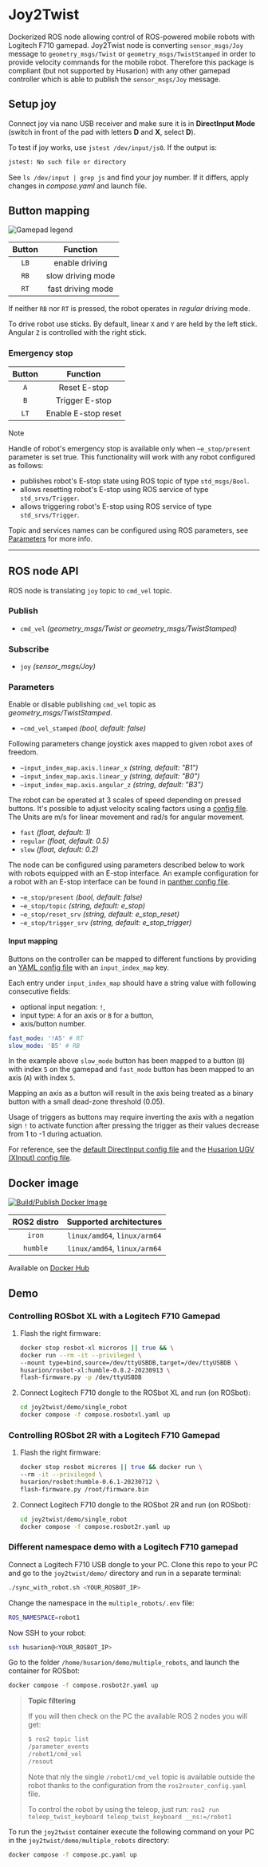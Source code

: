 # Joy2Twist

Dockerized ROS node allowing control of ROS-powered mobile robots with Logitech F710 gamepad. Joy2Twist node is converting `sensor_msgs/Joy` message to `geometry_msgs/Twist` or `geometry_msgs/TwistStamped` in order to provide velocity commands for the mobile robot. Therefore this package is compliant (but not supported by Husarion) with any other gamepad controller which is able to publish the `sensor_msgs/Joy` message.

## Setup joy

Connect joy via nano USB receiver and make sure it is in **DirectInput Mode** (switch in front of the pad with letters **D** and **X**, select **D**).

To test if joy works, use `jstest /dev/input/js0`.
If the output is:

```bash
jstest: No such file or directory
```

See `ls /dev/input | grep js` and find your joy number. If it differs, apply changes in *compose.yaml* and launch file.

## Button mapping

![Gamepad legend](.docs/gamepad-legend-panther.png)

| Button |     Function      |
| :----: | :---------------: |
|  `LB`  |  enable driving   |
|  `RB`  | slow driving mode |
|  `RT`  | fast driving mode |

If neither `RB` nor `RT` is pressed, the robot operates in *regular* driving mode.

To drive robot use sticks.
By default, linear `X` and `Y` are held by the left stick. Angular `Z` is controlled with the right stick.

### Emergency stop

| Button |      Function       |
| :----: | :-----------------: |
|  `A`   |    Reset E-stop     |
|  `B`   |   Trigger E-stop    |
|  `LT`  | Enable E-stop reset |

> [!NOTE]
> Handle of robot's emergency stop is available only when `~e_stop/present` parameter is set true. This functionality will work with any robot configured as follows:
>
> - publishes robot's E-stop state using ROS topic of type `std_msgs/Bool`.
> - allows resetting robot's E-stop using ROS service of type `std_srvs/Trigger`.
> - allows triggering robot's E-stop using ROS service of type `std_srvs/Trigger`.
>
> Topic and services names can be configured using ROS parameters, see [Parameters](#parameters) for more info.

---

## ROS node API

ROS node is translating `joy` topic to `cmd_vel` topic.

### Publish

- `cmd_vel` *(geometry_msgs/Twist or geometry_msgs/TwistStamped)*

### Subscribe

- `joy` *(sensor_msgs/Joy)*

### Parameters

Enable or disable publishing `cmd_vel` topic as *geometry_msgs/TwistStamped*.

- `~cmd_vel_stamped`    *(bool, default: false)*

Following parameters change joystick axes mapped to given robot axes of freedom.

- `~input_index_map.axis.linear_x`      *(string, default: "B1")*
- `~input_index_map.axis.linear_y`      *(string, default: "B0")*
- `~input_index_map.axis.angular_z`     *(string, default: "B3")*

The robot can be operated at 3 scales of speed depending on pressed buttons. It's possible to adjust velocity scaling factors using a [config file](./joy2twist/config/joy2twist.yaml). The Units are m/s for linear movement and rad/s for angular movement.

- `fast`    *(float, default: 1)*
- `regular` *(float, default: 0.5)*
- `slow`    *(float, default: 0.2)*

The node can be configured using parameters described below to work with robots equipped with an E-stop interface. An example configuration for a robot with an E-stop interface can be found in [panther config file](./joy2twist/config/joy2twist_ugv.yaml).

- `~e_stop/present`         *(bool, default: false)*
- `~e_stop/topic`           *(string, default: e_stop)*
- `~e_stop/reset_srv`       *(string, default: e_stop_reset)*
- `~e_stop/trigger_srv`     *(string, default: e_stop_trigger)*

#### Input mapping

Buttons on the controller can be mapped to different functions by providing an [YAML config file](./joy2twist/config/joy2twist.yaml) with an `input_index_map` key.

Each entry under `input_index_map` should have a string value with following consecutive fields:

- optional input negation: `!`,
- input type: `A` for an axis or `B` for a button,
- axis/button number.

```yaml
fast_mode: '!A5' # RT
slow_mode: 'B5' # RB
```

In the example above `slow_mode` button has been mapped to a button (`B`) with index `5` on the gamepad and `fast_mode` button has been mapped to an axis (`A`) with index `5`.

Mapping an axis as a button will result in the axis being treated as a binary button with a small dead-zone threshold (0.05).

Usage of triggers as buttons may require inverting the axis with a negation sign `!` to activate function after pressing the trigger as their values decrease from 1 to -1 during actuation.

For reference, see the [default DirectInput config file](./joy2twist/config/joy2twist.yaml) and the [Husarion UGV (XInput) config file](./joy2twist/config/joy2twist_ugv.yaml).

## Docker image

[![Build/Publish Docker Image](https://github.com/husarion/joy2twist/actions/workflows/ros-docker-image.yaml/badge.svg)](https://github.com/husarion/joy2twist/actions/workflows/ros-docker-image.yaml)

| ROS2 distro |   Supported architectures    |
| :---------: | :--------------------------: |
|  `iron`     | `linux/amd64`, `linux/arm64` |
|  `humble`   | `linux/amd64`, `linux/arm64` |

Available on [Docker Hub](https://hub.docker.com/r/husarion/joy2twist/tags)

## Demo

### Controlling ROSbot XL with a Logitech F710 Gamepad

1. Flash the right firmware:

    ```bash
    docker stop rosbot-xl microros || true && \
    docker run --rm -it --privileged \
    --mount type=bind,source=/dev/ttyUSBDB,target=/dev/ttyUSBDB \
    husarion/rosbot-xl:humble-0.8.2-20230913 \
    flash-firmware.py -p /dev/ttyUSBDB
    ```

1. Connect Logitech F710 dongle to the ROSbot XL and run (on ROSbot):

    ```bash
    cd joy2twist/demo/single_robot
    docker compose -f compose.rosbotxl.yaml up
    ```

### Controlling ROSbot 2R with a Logitech F710 Gamepad

1. Flash the right firmware:

    ```bash
    docker stop rosbot microros || true && docker run \
    --rm -it --privileged \
    husarion/rosbot:humble-0.6.1-20230712 \
    flash-firmware.py /root/firmware.bin
    ```

1. Connect Logitech F710 dongle to the ROSbot 2R and run (on ROSbot):

    ```bash
    cd joy2twist/demo/single_robot
    docker compose -f compose.rosbot2r.yaml up
    ```

### Different namespace demo with a Logitech F710 gamepad

Connect a Logitech F710 USB dongle to your PC. Clone this repo to your PC and go to the `joy2twist/demo/` directory and run in a separate terminal:

```bash
./sync_with_robot.sh <YOUR_ROSBOT_IP>
```

Change the namespace in the `multiple_robots/.env` file:

```bash
ROS_NAMESPACE=robot1
```

Now SSH to your robot:

```bash
ssh husarion@<YOUR_ROSBOT_IP>
```

Go to the folder `/home/husarion/demo/multiple_robots`, and launch the container for ROSbot:

```bash
docker compose -f compose.rosbot2r.yaml up
```

> **Topic filtering**
>
> If you will then check on the PC the available ROS 2 nodes you will get:
>
> ```bash
> $ ros2 topic list
> /parameter_events
> /robot1/cmd_vel
> /rosout
> ```
>
> Note that nly the single `/robot1/cmd_vel` topic is available outside the robot thanks to the configuration from the `ros2router_config.yaml` file.
>
> To control the robot by using the teleop, just run: `ros2 run teleop_twist_keyboard teleop_twist_keyboard __ns:=/robot1`

To run the `joy2twist` container execute the following command on your PC in the `joy2twist/demo/multiple_robots` directory:

```bash
docker compose -f compose.pc.yaml up
```

